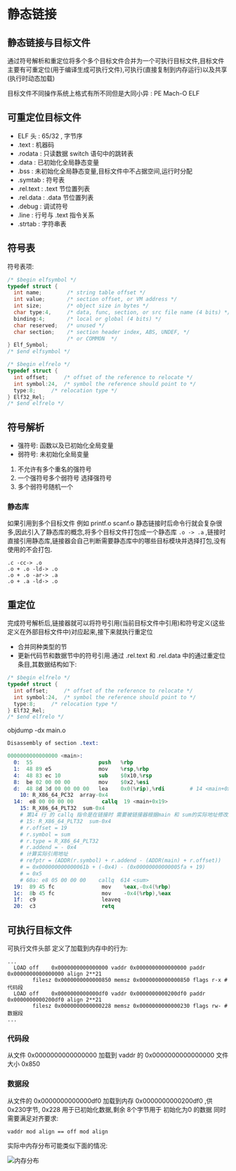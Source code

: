 # 静态链接

## 静态链接与目标文件

通过符号解析和重定位将多个多个目标文件合并为一个可执行目标文件,目标文件主要有可重定位(用于编译生成可执行文件),可执行(直接复制到内存运行)以及共享(执行时动态加载)

目标文件不同操作系统上格式有所不同但是大同小异 : PE Mach-O ELF

## 可重定位目标文件

* ELF 头 : 65/32 , 字节序
* .text : 机器码
* .rodata : 只读数据 switch 语句中的跳转表
* .data : 已初始化全局静态变量
* .bss : 未初始化全局静态变量,目标文件中不占据空间,运行时分配
* .symtab : 符号表
* .rel.text : .text 节位置列表
* .rel.data : .data 节位置列表
* .debug : 调试符号
* .line : 行号与 .text 指令关系
* .strtab : 字符串表

## 符号表

符号表项:

```c
/* $begin elfsymbol */
typedef struct {
  int name;        /* string table offset */
  int value;       /* section offset, or VM address */
  int size;        /* object size in bytes */
  char type:4,     /* data, func, section, or src file name (4 bits) */
  binding:4;       /* local or global (4 bits) */
  char reserved;   /* unused */  
  char section;    /* section header index, ABS, UNDEF, */
                   /* or COMMON  */  
} Elf_Symbol;
/* $end elfsymbol */

/* $begin elfrelo */
typedef struct {
  int offset;     /* offset of the reference to relocate */
  int symbol:24,  /* symbol the reference should point to */
  type:8;     /* relocation type */
} Elf32_Rel;
/* $end elfrelo */
```

## 符号解析

* 强符号: 函数以及已初始化全局变量
* 弱符号: 未初始化全局变量

1. 不允许有多个重名的强符号
2. 一个强符号多个弱符号 选择强符号
3. 多个弱符号随机一个

### 静态库

如果引用到多个目标文件 例如 printf.o scanf.o 静态链接时后命令行就会复杂很多,因此引入了静态库的概念,将多个目标文件打包成一个静态库 `.o -> .a` ,链接时直接引用静态库,链接器会自己判断需要静态库中的哪些目标模块并选择打包,没有使用的不会打包.

```shell
.c -cc-> .o
.o + .o -ld-> .o
.o + .o -ar-> .a
.o + .a -ld-> .o
```

## 重定位

完成符号解析后,链接器就可以将符号引用(当前目标文件中引用)和符号定义(这些定义在外部目标文件中)对应起来,接下来就执行重定位

* 合并同种类型的节
* 更新代码节和数据节中的符号引用.通过 .rel.text 和 .rel.data 中的通过重定位条目,其数据结构如下:

```c
/* $begin elfrelo */
typedef struct {
  int offset;     /* offset of the reference to relocate */
  int symbol:24,  /* symbol the reference should point to */
  type:8;     /* relocation type */
} Elf32_Rel;
/* $end elfrelo */
```

objdump -dx main.o

```s
Disassembly of section .text:

0000000000000000 <main>:
  0:  55                     push   %rbp
  1:  48 89 e5               mov    %rsp,%rbp
  4:  48 83 ec 10            sub    $0x10,%rsp
  8:  be 02 00 00 00         mov    $0x2,%esi
  d:  48 8d 3d 00 00 00 00   lea    0x0(%rip),%rdi        # 14 <main+0x14>
    10: R_X86_64_PC32  array-0x4
  14:  e8 00 00 00 00         callq  19 <main+0x19>
    15: R_X86_64_PLT32  sum-0x4
    # 第14 行 的 callq 指令是在链接时 需要被链接器根据main 和 sum的实际地址修改的 修改依据如下:
    # 15: R_X86_64_PLT32  sum-0x4
    # r.offset = 19
    # r.symbol = sum
    # r.type = R_X86_64_PLT32
    # r.addend = - 0x4
    # 计算实际引用地址
    # refptr = (ADDR(r.symbol) + r.addend - (ADDR(main) + r.offset))
    # = 0x000000000000061b + (-0x4) - (0x00000000000005fa + 19)
    # = 0x5
    # 60a: e8 05 00 00 00    callq  614 <sum>
  19:  89 45 fc               mov    %eax,-0x4(%rbp)
  1c:  8b 45 fc               mov    -0x4(%rbp),%eax
  1f:  c9                     leaveq
  20:  c3                     retq

```

## 可执行目标文件

可执行文件头部 定义了加载到内存中的行为:

```shell
...
  LOAD off    0x0000000000000000 vaddr 0x0000000000000000 paddr 0x0000000000000000 align 2**21
        filesz 0x0000000000000850 memsz 0x0000000000000850 flags r-x # 代码段
  LOAD off    0x0000000000000df0 vaddr 0x0000000000200df0 paddr 0x0000000000200df0 align 2**21
        filesz 0x0000000000000228 memsz 0x0000000000000230 flags rw- # 数据段
...
```

### 代码段

从文件 0x0000000000000000 加载到 vaddr 的 0x0000000000000000 文件大小 0x850

### 数据段

从文件的 0x0000000000000df0 加载到内存 0x0000000000200df0 ,供 0x230字节, 0x228 用于已初始化数据,剩余 8个字节用于 初始化为0 的数据 同时需要满足对齐要求:

```vaddr mod align == off mod align```

实际中内存分布可能类似下面的情况:

![内存分布](./img/7.1.1.png)